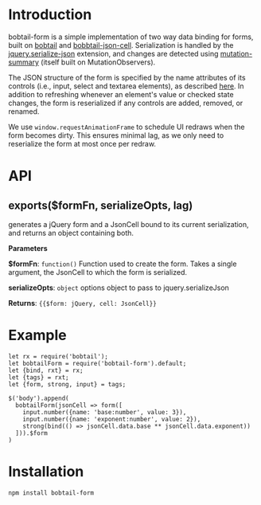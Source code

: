 # Introduction

bobtail-form is a simple implementation of two way data binding for forms, built on [bobtail](github.com/bobtail-dev/bobtail) and [bobbtail-json-cell](github.com/bobtail-dev/bobtail-json-cell). Serialization is handled by the [jquery.serialize-json](https://github.com/marioizquierdo/jquery.serializeJSON) extension, and changes are detected using [mutation-summary](https://github.com/rafaelw/mutation-summary) (itself built on MutationObservers).

The JSON structure of the form is specified by the name attributes of its controls (i.e., input, select and textarea elements), as described [here](https://github.com/marioizquierdo/jquery.serializeJSON). In addition to refreshing whenever an element's value or checked state changes, the form is reserialized if any controls are added, removed, or renamed.

We use `window.requestAnimationFrame` to schedule UI redraws when the form becomes dirty. This ensures minimal lag, as
we only need to reserialize the form at most once per redraw.

# API

## exports($formFn, serializeOpts, lag)

generates a jQuery form and a JsonCell bound to its current serialization, and returns an object containing both.

**Parameters**

**$formFn**: `function()`
Function used to create the form. Takes a single argument, the JsonCell to which the form is serialized.

**serializeOpts**: `object`
options object to pass to jquery.serializeJson

**Returns**: `{{$form: jQuery, cell: JsonCell}}`

# Example

```
let rx = require('bobtail');
let bobtailForm = require('bobtail-form').default;
let {bind, rxt} = rx;
let {tags} = rxt;
let {form, strong, input} = tags;

$('body').append(
  bobtailForm(jsonCell => form([
    input.number({name: 'base:number', value: 3}),
    input.number({name: 'exponent:number', value: 2}),
    strong(bind(() => jsonCell.data.base ** jsonCell.data.exponent))
  ])).$form
)
```

# Installation

`npm install bobtail-form`

